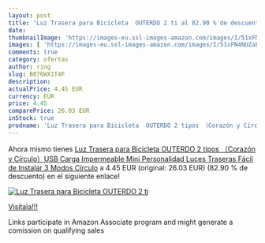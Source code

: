```yaml
---
layout: post
title: 'Luz Trasera para Bicicleta  OUTERDO 2 ti al 82.90 % de descuento'
date: 
thumbnailImage: 'https://images-eu.ssl-images-amazon.com/images/I/51xFN4NUZaL._SL200_.jpg'
images: [ 'https://images-eu.ssl-images-amazon.com/images/I/51xFN4NUZaL._SL200_.jpg' ]
comments: true
category: ofertas
author: ring
slug: B076WX1T4F
description:
actualPrice: 4.45 EUR
currency: EUR
price: 4.45
comparePrice: 26.03 EUR
inStock: true
prodname: 'Luz Trasera para Bicicleta  OUTERDO 2 tipos （Corazón y Círculo）USB Carga Impermeable Mini Personalidad Luces Traseras Fácil de Instalar 3 Modos Círculo'
---
```


Ahora mismo tienes [Luz Trasera para Bicicleta  OUTERDO 2 tipos （Corazón y Círculo）USB Carga Impermeable Mini Personalidad Luces Traseras Fácil de Instalar 3 Modos Círculo](https://www.amazon.es/dp/B076WX1T4F/?tag=tolees-21) a 4.45 EUR (original: 26.03 EUR) (82.90 %  de descuento) en el siguiente enlace!

[![Luz Trasera para Bicicleta  OUTERDO 2 ti](https://images-eu.ssl-images-amazon.com/images/I/51xFN4NUZaL._SL200_.jpg)](https://www.amazon.es/dp/B076WX1T4F/?tag=tolees-21)

[Visítala!!!](https://www.amazon.es/dp/B076WX1T4F/?tag=tolees-21)

Links participate in Amazon Associate program and might generate a comission on qualifying sales
